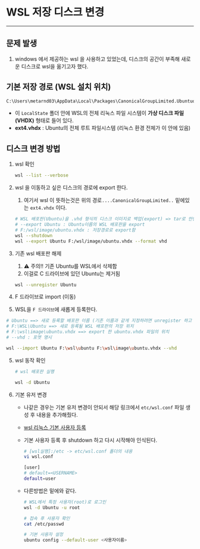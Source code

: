 # WSL 저장 디스크 변경 

---

>

## 문제 발생

1. windows 에서 제공하는 wsl 을 사용하고 있었는데, 디스크의 공간이 부족해 새로운 디스크로 wsl을 옮기고자 했다. 

## 기본 저장 경로 (WSL 설치 위치)

```cmd
C:\Users\metarnd03\AppData\Local\Packages\CanonicalGroupLimited.UbuntuonWindows_79rhkp1fndgsc\LocalState\
```

- 이 `LocalState` 폴더 안에 WSL의 전체 리눅스 파일 시스템이 **가상 디스크 파일(VHDX)** 형태로 들어 있다. 
- **ext4.vhdx** : Ubuntu의 전체 루트 파일시스템 (리눅스 환경 전체가 이 안에 있음)

## 디스크 변경 방법

1. wsl 확인

   ```bash
   wsl --list --verbose
   ```

2. wsl 을 이동하고 싶은 디스크의 경로에 export 한다. 

   1. 여기서 wsl 이 뜻하는것은 위의 경로`....CanonicalGroupLimited..` 밑에있는 `ext4.vhdx` 이다. 

   ``` bash
   # WSL 배포판(Ubuntu)을 .vhd 형식의 디스크 이미지로 백업(export) => tar로 안만들고 바로 파일 자체로 복사하는 방법 
   # --export Ubuntu : Ubuntu이름의 WSL 배포판을 export 
   # F:/wsl/image/ubuntu.vhdx : 저장경로로 export함
   wsl --shutdown
   wsl --export Ubuntu F:/wsl/image/ubuntu.vhdx --format vhd
   ```

3. 기존 wsl 배포판 해제 

   1. ⚠️ 주의!! 기존 Ubuntu를 WSL에서 삭제함
   2. 이걸로 C 드라이브에 있던 Ubuntu는 제거됨

   ```bash
   wsl --unregister Ubuntu
   ```

4.  F 드라이브로 import (이동)

   1.  WSL을 `F 드라이브`에 새롭게 등록한다. 

   ```bash
   # Ubuntu ==> 새로 등록할 배포판 이름 (기존 이름과 같게 지정하려면 unregister 하고 하는게 좋음)
   # F:\WSL\Ubuntu ==> 새로 등록될 WSL 배포판의 저장 위치
   # F:\wsl\image\ubuntu.vhdx ==> export 한 ubuntu.vhdx 파일의 위치 
   # --vhd : 포멧 명시 
   
   wsl --import Ubuntu F:\wsl\ubuntu F:\wsl\image\ubuntu.vhdx --vhd
   ```

5. wsl 동작 확인 

   ```bash
   # wsl 배포판 실행 
   
   wsl -d Ubuntu
   ```

6. 기본 유저 변경

   - 나같은 경우는 기본 유저 변경이 안되서 해당 링크에서 `etc/wsl.conf` 파일 생성 후 내용을 추가해줬다. 

   - [wsl 리눅스 기본 사용자 등록](https://www.lainyzine.com/ko/article/how-to-change-the-default-user-in-wsl-linux/)

   - 기본 사용자 등록 후 shutdown 하고 다시 시작해야 인식된다. 

     ```bash
     # [wsl실행]:/etc -> etc/wsl.conf 폴더의 내용 
     vi wsl.conf
     
     [user]
     # default=<USERNAME>
     default=user
     ```

   - 다른방법은 밑에와 같다. 

     ```bash
     # WSL에서 특정 사용자(root)로 로그인
     wsl -d Ubuntu -u root
     
     # 접속 후 사용자 확인
     cat /etc/passwd
     
     # 기본 사용자 설정
     ubuntu config --default-user <사용자이름>
     ```

     

   

